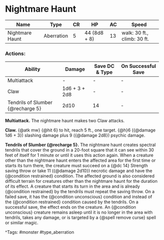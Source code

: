 # Nightmare Haunt

| Name | Type | CR | HP | AC | Speed |
|------|------|----|----|----|-------|
| Nightmare Haunt | Aberration | 5 | 44 (8d8 + 8) | 13 | walk: 30 ft., climb: 30 ft. |

### Actions:

| Ability | Damage | Save DC & Type | On Successful Save |
|---------|--------|----------------|--------------------|
| Multiattack | - | - | - |
| Claw | 1d6 + 3 + 2d8 | - | - |
| Tendrils of Slumber {@recharge 5} | 2d10 | 14 | - |


**Multiattack.** The nightmare haunt makes two Claw attacks.

**Claw.** {@atk mw} {@hit 6} to hit, reach 5 ft., one target. {@h}6 ({@damage 1d6 + 3}) slashing damage plus 9 ({@damage 2d8}) psychic damage.

**Tendrils of Slumber {@recharge 5}.** The nightmare haunt creates spectral tendrils that cover the ground in a 20-foot square that it can see within 30 feet of itself for 1 minute or until it uses this action again. When a creature other than the nightmare haunt enters the affected area for the first time or starts its turn there, the creature must succeed on a {@dc 14} Strength saving throw or take 11 ({@damage 2d10}) necrotic damage and have the {@condition restrained} condition. The affected ground is also considered difficult terrain for creatures other than the nightmare haunt for the duration of its effect. A creature that starts its turn in the area and is already {@condition restrained} by the tendrils must repeat the saving throw. On a failed save, it has the {@condition unconscious} condition and instead of the {@condition restrained} condition caused by the tendrils. On a successful save, the effect ends on the creature. An {@condition unconscious} creature remains asleep until it is no longer in the area with tendrils, takes any damage, or is targeted by a {@spell remove curse} spell or similar magic.

^Tags: #monster #type_aberration